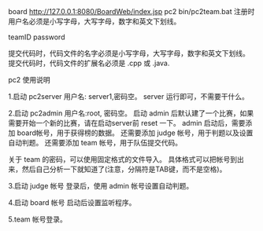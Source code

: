 board http://127.0.0.1:8080/BoardWeb/index.jsp
pc2 bin/pc2team.bat
注册时 用户名必须是小写字母，大写字母，数字和英文下划线。

teamID
password

提交代码时，代码文件的名字必须是小写字母，大写字母，数字和英文下划线。
提交代码时，代码文件的扩展名必须是 .cpp 或 .java.


pc2 使用说明

1.启动 pc2server 
用户名: server1,密码空。
server 运行即可，不需要干什么。

2.启动 pc2admin
用户名:root, 密码空。
启动 admin 后默认建了一个比赛，如果需要开始一个新的比赛，请在启动server前 reset 一下。
admin 启动后，需要添加 board帐号，用于获得榜的数据。
还需要添加 judge 帐号，用于判题以及设置自动判题。
还需要添加 team 帐号，用于队伍提交代码。

关于 team 的密码，可以使用固定格式的文件导入。
具体格式可以把帐号到出来，然后自己分析一下就知道了(注意，分隔符是TAB键，而不是空格)。

3.启动 judge 帐号
登录后，使用 admin 帐号设置自动判题。

4.启动 board 帐号
启动后设置监听程序。

5.team 帐号登录。


